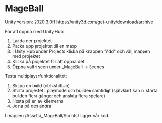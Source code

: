 # MageBall

Unity version: 2020.3.0f1
https://unity3d.com/get-unity/download/archive

För att öppna med Unity Hub:
1. Ladda ner projektet
2. Packa upp projektet till en mapp
3. I Unity Hub under Projects klicka på knappen "Add" och välj mappen med projektet
4. Klicka på projektet för att öppna det
5. Öppna valfri scen under _MageBall -> Scenes

Testa multiplayerfunktionalitet:
1. Skapa en build (ctrl+shift+b)
2. Starta projektet i playmode och builden samtidigt (självklart kan ni starta builden flera gånger och ansluta flera spelare)
3. Hosta på en av klienterna
4. Joina på den andra

I mappen /Assets/\_MageBall/Scripts/ ligger vår kod.
